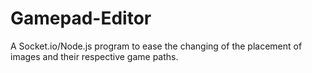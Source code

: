 # Gamepad-Editor
A Socket.io/Node.js program to ease the changing of the placement of images and their respective game paths. 
